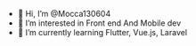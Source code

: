 - 👋 Hi, I’m @Mocca130604
- 👀 I’m interested in Front end And Mobile dev
- 🌱 I’m currently learning Flutter, Vue.js, Laravel

<!---
Mocca130604/Mocca130604 is a ✨ special ✨ repository because its `README.md` (this file) appears on your GitHub profile.
You can click the Preview link to take a look at your changes.
--->
